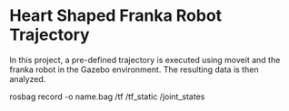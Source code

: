 # Heart Shaped Franka Robot Trajectory
In this project, a pre-defined trajectory is executed using moveit and the franka robot in the Gazebo environment. The resulting data is then analyzed.

rosbag record -o name.bag /tf /tf_static /joint_states
